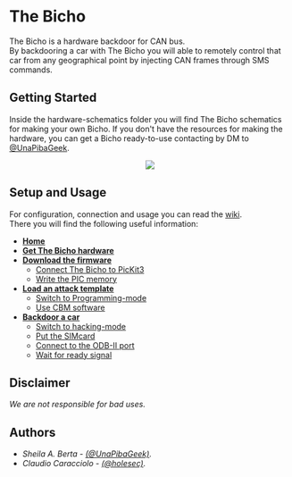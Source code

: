 # The Bicho
The Bicho is a hardware backdoor for CAN bus.  
By backdooring a car with The Bicho you will able to remotely control that car from any geographical point by injecting CAN frames through SMS commands.

## Getting Started
Inside the hardware-schematics folder you will find The Bicho schematics for making your own Bicho. If you don't have the resources for making the hardware, you can get a Bicho ready-to-use contacting by DM to [@UnaPibaGeek](https://www.twitter.com/UnaPibaGeek).
  
    
<p align="center">
  <img src="https://www.semecayounexploit.com/CBM-THEBICHO/thebicho_v3_tiny2.png" />
</p>

  
## Setup and Usage
For configuration, connection and usage you can read the [wiki](https://github.com/UnaPibaGeek/thebicho/wiki).  
There you will find the following useful information: 

* [**Home**](https://github.com/UnaPibaGeek/thebicho/wiki)  
* [**Get The Bicho hardware**](https://github.com/UnaPibaGeek/thebicho/wiki/Getting-The-Bicho-hardware)  
* [**Download the firmware**](https://github.com/UnaPibaGeek/thebicho/wiki/Download-the-firmware)  
  * [Connect The Bicho to PicKit3](https://github.com/UnaPibaGeek/thebicho/wiki/Connect-The-Bicho-to-the-PicKit3)  
  * [Write the PIC memory](https://github.com/UnaPibaGeek/thebicho/wiki/Write-the-PIC-memory)  
* [**Load an attack template**](https://github.com/UnaPibaGeek/thebicho/wiki/Load-an-attack-template)  
  * [Switch to Programming-mode](https://github.com/UnaPibaGeek/thebicho/wiki/Programming-mode)  
  * [Use CBM software](https://github.com/UnaPibaGeek/thebicho/wiki/CBM-software)  
* [**Backdoor a car**](https://github.com/UnaPibaGeek/thebicho/wiki/Backdoor-a-car)  
  * [Switch to hacking-mode](https://github.com/UnaPibaGeek/thebicho/wiki/Hacking-mode)  
  * [Put the SIMcard](https://github.com/UnaPibaGeek/thebicho/wiki/Put-the-SIMcard)  
  * [Connect to the ODB-II port](https://github.com/UnaPibaGeek/thebicho/wiki/Connect-to-the-OBD-II-port)  
  * [Wait for ready signal](https://github.com/UnaPibaGeek/thebicho/wiki/Wait-for-ready-signal) 


## Disclaimer
*We are not responsible for bad uses.*

## Authors
* *Sheila A. Berta - [(@UnaPibaGeek)](https://www.twitter.com/UnaPibaGeek).*  
* *Claudio Caracciolo - [(@holesec)](https://www.twitter.com/holesec).*
